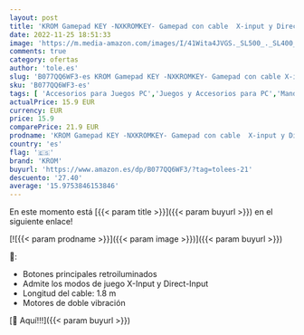 ```yaml
---
layout: post
title: 'KROM Gamepad KEY -NXKROMKEY- Gamepad con cable  X-input y Direct - input  joystick y gatillos analogicos  función turbo  compatible con PC  Play station 3 y android 4 2  color negro'
date: 2022-11-25 18:51:33
image: 'https://m.media-amazon.com/images/I/41Wita4JVGS._SL500_._SL400_.jpg'
comments: true
category: ofertas
author: 'tole.es'
slug: 'B077QQ6WF3-es KROM Gamepad KEY -NXKROMKEY- Gamepad con cable X-input y...'
sku: 'B077QQ6WF3-es'
tags: [ 'Accesorios para Juegos PC','Juegos y Accesorios para PC','Mandos de juego para PC','Mandos para PC','Videojuegos','android','krom','🇪🇸', ]
actualPrice: 15.9 EUR
currency: EUR
price: 15.9
comparePrice: 21.9 EUR
prodname: 'KROM Gamepad KEY -NXKROMKEY- Gamepad con cable  X-input y Direct - input  joystick y gatillos analogicos  función turbo  compatible con PC  Play station 3 y android 4 2  color negro'
country: 'es'
flag: '🇪🇸'
brand: 'KROM'
buyurl: 'https://www.amazon.es/dp/B077QQ6WF3/?tag=tolees-21'
descuento: '27.40'
average: '15.9753846153846'
---
```


En este momento está [{{< param title >}}]({{< param buyurl >}}) en el siguiente enlace!

[![{{< param prodname >}}]({{< param image >}})]({{< param buyurl >}})

🔎:

- Botones principales retroiluminados
- Admite los modos de juego X-Input y Direct-Input
- Longitud del cable: 1.8 m
- Motores de doble vibración

[🛒 Aquí!!!]({{< param buyurl >}})
